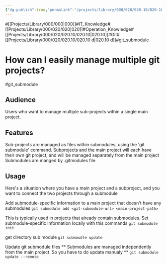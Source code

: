 ```yaml
---
{"dg-publish":true,"permalink":"/projects/library/000/020/020-10/020-10-d/","noteIcon":"0","created":"2024-03-02T19:12:46.411+09:00","updated":"2024-03-03T00:59:04.321+09:00"}
---
```


#[[Projects/Library/000/000\|000]]#IT_Knowledge#[[Projects/Library/000/020/020\|020]]#Operation_Knowledge#[[Projects/Library/000/020/020.10/020.10\|020.10]]#Git#[[Projects/Library/000/020/020.10/020.10 d\|020.10 d]]#git_submodule





# How can I easily manage multiple git projects?
#git_submodule


## Audience
 Users who want to manage multiple sub-projects within a single main project.

## Features
Sub-projects are managed as files within submodules, using the 'git submodule' command.
Subprojects and the main project will each have their own git project, and will be managed separately from the main project
Submodules are manged by .gitmodules file

## Usage
Here's a situation where you have a main project and a subproject, and you want to connect the two projects through a submodule

Add submodule-specific information to a main project that doesn't have any submodules
`git submodule add <git-submodule-url> <main-project-path>` 

This is typically used in projects that already contain submodules. Set submodule-specific information locally with this commands
`git submodule init`

get directory sub module
`git submoudle update` 

Update git submodule files
** Submodules are managed independently from the main project. So you have to do update manualy **
`git submodule update --remote`


